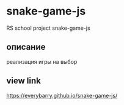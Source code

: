 # snake-game-js
RS school project snake-game-js

## описание
реализация игры на выбор

## view link
https://everybarry.github.io/snake-game-js/
